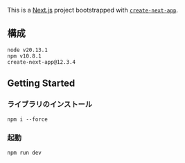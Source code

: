 This is a [Next.js](https://nextjs.org/) project bootstrapped with [`create-next-app`](https://github.com/vercel/next.js/tree/canary/packages/create-next-app).

## 構成
```
node v20.13.1
npm v10.8.1
create-next-app@12.3.4
```
## Getting Started

### ライブラリのインストール
```
npm i --force
```

### 起動

```
npm run dev
```